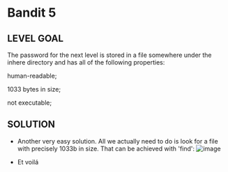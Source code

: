 # Bandit 5
 
## LEVEL GOAL

The password for the next level is stored in a file somewhere under the inhere directory and has all of the following properties:

human-readable;

1033 bytes in size;

not executable;

## SOLUTION

- Another very easy solution. All we actually need to do is look for a file with precisely 1033b in size. That can be achieved with 'find':
![image](https://user-images.githubusercontent.com/44790709/202811465-b9753af2-1ed1-46d0-b695-59b7680311e8.png) 

- Et voilá
